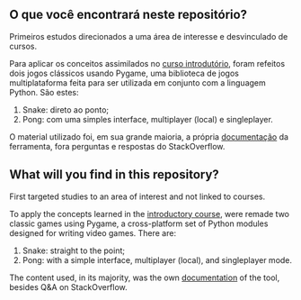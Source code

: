 ## O que você encontrará neste repositório?

<p>
Primeiros estudos direcionados a uma área de interesse e desvinculado de cursos.

Para aplicar os conceitos assimilados no <a href="https://github.com/tofolo17/python-cev">curso introdutório</a>, foram
refeitos dois jogos clássicos usando Pygame, uma biblioteca de jogos multiplataforma feita para ser utilizada em
conjunto com a linguagem Python. São estes:

1. Snake: direto ao ponto;
2. Pong: com uma simples interface, multiplayer (local) e singleplayer.

O material utilizado foi, em sua grande maioria, a própria <a href="https://www.pygame.org/docs/">documentação</a> da
ferramenta, fora perguntas e respostas do StackOverflow.
</p>

## What will you find in this repository?

<p>
First targeted studies to an area of interest and not linked to courses.

To apply the concepts learned in the <a href="https://github.com/tofolo17/python-cev">introductory course</a>, were
remade two classic games using Pygame, a cross-platform set of Python modules designed for writing video games. There
are:

1. Snake: straight to the point;
2. Pong: with a simple interface, multiplayer (local), and singleplayer mode.

The content used, in its majority, was the own <a href="https://www.pygame.org/docs/">documentation</a> of the tool,
besides Q&A on StackOverflow.
</p>
